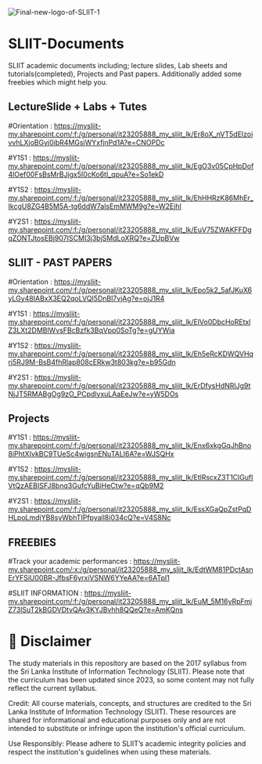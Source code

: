 
![Final-new-logo-of-SLIIT-1](https://github.com/user-attachments/assets/9458475d-e293-4805-b9d1-59322c2377d7)

# SLIIT-Documents
SLIIT academic documents including; lecture slides, Lab sheets and tutorials(completed), Projects and Past papers. Additionally added some freebies which might help you.


## LectureSlide + Labs + Tutes
#Orientation : https://mysliit-my.sharepoint.com/:f:/g/personal/it23205888_my_sliit_lk/Er8oX_nVT5dElzoivvhLXjoBGyj0ibR4MGsiWYxfjnPd1A?e=CNOPDc

#Y1S1 : https://mysliit-my.sharepoint.com/:f:/g/personal/it23205888_my_sliit_lk/EgO3v05CpHpDof4lOef00FsBsMrBJigx5I0cKo6tI_qpuA?e=So1ekD

#Y1S2 : https://mysliit-my.sharepoint.com/:f:/g/personal/it23205888_my_sliit_lk/EhHHRzK86MhEr_IkcgU8ZG4B5M5A-tg6ddW7alsEmMWM9g?e=W2Ejhl

#Y2S1 : https://mysliit-my.sharepoint.com/:f:/g/personal/it23205888_my_sliit_lk/EuV75ZWAKFFDgqZONTJtosEBj907ISCMI3j3bjSMdLoXRQ?e=ZUpBVw


## SLIIT - PAST PAPERS
#Orientation : https://mysliit-my.sharepoint.com/:f:/g/personal/it23205888_my_sliit_lk/Epo5k2_5afJKuX6yLGy48IABxX3EQ2qoLVQI5DnBl7vjAg?e=ojJ1R4

#Y1S1 : https://mysliit-my.sharepoint.com/:f:/g/personal/it23205888_my_sliit_lk/ElVo0DbcHoREtxlZ3LXt2DMBlWvsFBcBzfk3BqVpp0SoTg?e=gUYWia

#Y1S2 : https://mysliit-my.sharepoint.com/:f:/g/personal/it23205888_my_sliit_lk/Eh5eRcKDWQVHqrj5RJ9M-BsB4fhRlap808cERkw3t803kg?e=b95Gdn

#Y2S1 : https://mysliit-my.sharepoint.com/:f:/g/personal/it23205888_my_sliit_lk/ErDfysHdNRlJg9tNjJT5RMABgOg9zO_PCpdlyxuLAaEeJw?e=yW5DOs


## Projects
#Y1S1 : https://mysliit-my.sharepoint.com/:f:/g/personal/it23205888_my_sliit_lk/Enx6xkgGqJhBno8iPhtXIvkBC9TUeSc4wigsnENuTALI6A?e=WJSQHx

#Y1S2 : https://mysliit-my.sharepoint.com/:f:/g/personal/it23205888_my_sliit_lk/EtlRscxZ3T1ClGufIVtQzAEBISFJ8bnq3GufcYuBiHeCtw?e=qQb9M2

#Y2S1 : https://mysliit-my.sharepoint.com/:f:/g/personal/it23205888_my_sliit_lk/EssXGaQpZstPqDHLpoLmdjYB8syWbhTIPfpyall8i034cQ?e=V4S8Nc


## FREEBIES
#Track your academic performances : https://mysliit-my.sharepoint.com/:x:/g/personal/it23205888_my_sliit_lk/EdtWM81PDctAsnErYFSiU00BR-JfbsF6yrxiVSNW6YYeAA?e=6ATpl1

#SLIIT INFORMATION : https://mysliit-my.sharepoint.com/:f:/g/personal/it23205888_my_sliit_lk/EuM_5M16yRpFmjZ73lSuT2kBGDVDtvQAv3KYJBvhh8QQeQ?e=AmKQns



# 📜 Disclaimer
The study materials in this repository are based on the 2017 syllabus from the Sri Lanka Institute of Information Technology (SLIIT). Please note that the curriculum has been updated since 2023, so some content may not fully reflect the current syllabus.

Credit: All course materials, concepts, and structures are credited to the Sri Lanka Institute of Information Technology (SLIIT). These resources are shared for informational and educational purposes only and are not intended to substitute or infringe upon the institution's official curriculum.

Use Responsibly: Please adhere to SLIIT’s academic integrity policies and respect the institution's guidelines when using these materials.
